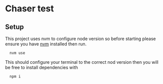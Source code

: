 # Chaser test
## Setup 
This project uses nvm to configure node version so before starting please 
ensure you have [nvm](https://github.com/nvm-sh/nvm) installed then run.
```shell
  nvm use
```

This should configure your terminal to the correct nod version then you will be free to install dependencies with 
```shell
  npm i 
```
